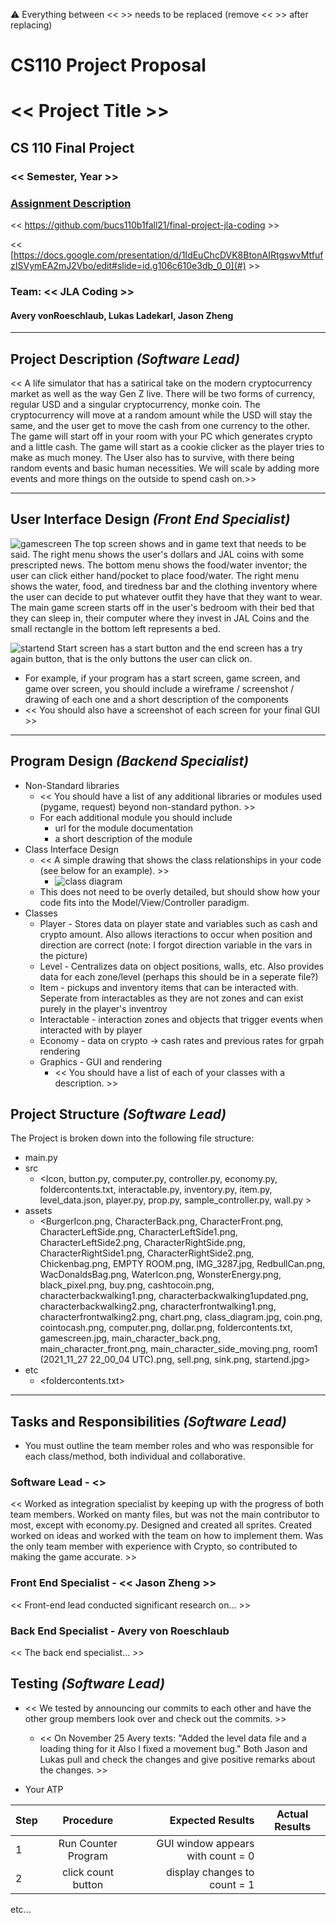 :warning: Everything between << >> needs to be replaced (remove << >> after replacing)
# CS110 Project Proposal
# << Project Title >>
## CS 110 Final Project
### << Semester, Year >>
### [Assignment Description](https://docs.google.com/document/d/1H4R6yLL7som1lglyXWZ04RvTp_RvRFCCBn6sqv-82ps/edit#)

<< [https://github.com/bucs110b1fall21/final-project-jla-coding<repo>](#) >>

<< [https://docs.google.com/presentation/d/1IdEuChcDVK8BtonAIRtgswvMtfufzISVymEA2mJ2Vbo/edit#slide=id.g106c610e3db_0_0](#) >>

### Team: << JLA Coding >>
#### Avery vonRoeschlaub, Lukas Ladekarl, Jason Zheng

***

## Project Description *(Software Lead)*
<< A life simulator that has a satirical take on the modern cryptocurrency market as well as the way Gen Z live. There will be two forms of currency, regular USD and a singular cryptocurrency, monke coin. The cryptocurrency will move at a random amount while the USD will stay the same, and the user get to move the cash from one currency to the other. The game will start off in your room with your PC which generates crypto and a little cash. The game will start as a cookie clicker as the player tries to make as much money. The User also has to survive, with there being random events and basic human necessities. We will scale by adding more events and more things on the outside to spend cash on.>>

***    

## User Interface Design *(Front End Specialist)*
![gamescreen](assets/gamescreen.jpg)
The top screen shows and in game text that needs to be said. The right menu shows
the user's dollars and JAL coins with some prescripted news. The bottom menu shows
the food/water inventor; the user can click either hand/pocket to place food/water. The right menu shows the water, food, and tiredness bar and the clothing inventory where the user can decide to put whatever outfit they have that they want to wear. The main game screen starts off in the user's bedroom with their bed that they can sleep in, their computer where they invest in JAL Coins and the small rectangle in the bottom left represents a bed.

![startend](assets/startend.jpg)
Start screen has a start button and the end screen has a try again button, that
is the only buttons the user can click on.

* For example, if your program has a start screen, game screen, and game over screen, you should include a wireframe / screenshot / drawing of each one and a short description of the components
* << You should also have a screenshot of each screen for your final GUI >>

***        

## Program Design *(Backend Specialist)*
* Non-Standard libraries
    * << You should have a list of any additional libraries or modules used (pygame, request) beyond non-standard python. >>
    * For each additional module you should include
        * url for the module documentation
        * a short description of the module
* Class Interface Design
    * << A simple drawing that shows the class relationships in your code (see below for an example). >>
        * ![class diagram](assets/class_diagram.jpg)
    * This does not need to be overly detailed, but should show how your code fits into the Model/View/Controller paradigm.
* Classes
  * Player - Stores data on player state and variables such as cash and crypto amount. Also allows iteractions to occur when position and direction are correct (note: I forgot direction variable in the vars in the picture)
  * Level - Centralizes data on object positions, walls, etc. Also provides data for each zone/level (perhaps this should be in a seperate file?)
  * Item - pickups and inventory items that can be interacted with. Seperate from interactables as they are not zones and can exist purely in the player's inventroy
  * Interactable - interaction zones and objects that trigger events when interacted with by player
  * Economy - data on crypto -> cash rates and previous rates for grpah rendering 
  * Graphics - GUI and rendering
    * << You should have a list of each of your classes with a description. >>

## Project Structure *(Software Lead)*

The Project is broken down into the following file structure:
* main.py
* src
    * <Icon, button.py, computer.py, controller.py, economy.py, foldercontents.txt, interactable.py, inventory.py, item.py, level_data.json, player.py, prop.py, sample_controller.py, wall.py >
* assets
    * <BurgerIcon.png, CharacterBack.png, CharacterFront.png, CharacterLeftSide.png, CharacterLeftSide1.png, CharacterLeftSide2.png, CharacterRightSide.png, CharacterRightSide1.png, CharacterRightSide2.png, Chickenbag.png, EMPTY ROOM.png, IMG_3287.jpg, RedbullCan.png, WacDonaldsBag.png, WaterIcon.png, WonsterEnergy.png, black_pixel.png, buy.png, cashtocoin.png, characterbackwalking1.png, characterbackwalking1updated.png, characterbackwalking2.png, characterfrontwalking1.png, characterfrontwalking2.png, chart.png, class_diagram.jpg, coin.png, cointocash.png, computer.png, dollar.png, foldercontents.txt, gamescreen.jpg, main_character_back.png, main_character_front.png, main_character_side_moving.png, room1 (2021_11_27 22_00_04 UTC).png, sell.png, sink.png, startend.jpg>
* etc
    * <foldercontents.txt>

***

## Tasks and Responsibilities *(Software Lead)*
* You must outline the team member roles and who was responsible for each class/method, both individual and collaborative.

### Software Lead - <<Lukas Ladekarl>>

<< Worked as integration specialist by keeping up with the progress of both team members. Worked on manty files, but was not the main contributor to most, except with economy.py. Designed and created all sprites. Created worked on ideas and worked with the team on how to implement them. Was the only team member with experience with Crypto, so contributed to making the game accurate. >>

### Front End Specialist - << Jason Zheng >>

<< Front-end lead conducted significant research on... >>

### Back End Specialist - Avery von Roeschlaub

<< The back end specialist... >>

## Testing *(Software Lead)*
* << We tested by announcing our commits to each other and have the other group members look over and check out the commits. >>
    * << On November 25 Avery texts: "Added the level data file and a loading thing for it Also I fixed a movement bug." Both Jason and Lukas pull and check the changes and give positive remarks about the changes. >>

* Your ATP

| Step                  | Procedure     | Expected Results  | Actual Results |
| ----------------------|:-------------:| -----------------:| -------------- |
|  1  | Run Counter Program  | GUI window appears with count = 0  |          |
|  2  | click count button  | display changes to count = 1 |                 |
etc...
